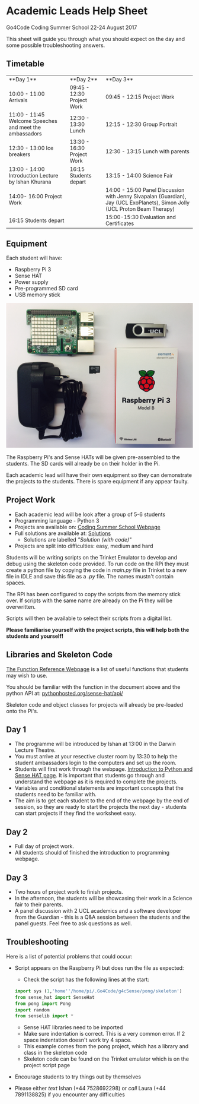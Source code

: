 # Academic Leads Help Sheet
Go4Code Coding Summer School 22-24 August 2017

This sheet will guide you through what you should expect on the day and some possible troubleshooting answers.

## Timetable

<table>

<tr>
  <td> **Day 1** </td>
  <td> **Day 2** </td>
  <td> **Day 3** </td>
</tr>

<tr>
  <td>10:00 - 11:00 Arrivals</td>
  <td>09:45 - 12:30 Project Work</td>
  <td>09:45 - 12:15 Project Work</td>
</tr>

<tr>
  <td>11:00 - 11:45 Welcome Speeches and meet the ambassadors</td>
  <td>12:30 - 13:30 Lunch</td>
  <td>12:15 - 12:30 Group Portrait</td>
</tr>

<tr>
  <td>12:30 - 13:00 Ice breakers</td>
  <td>13:30 - 16:30 Project Work </td>
  <td>12:30 - 13:15 Lunch with parents</td>
</tr>

<tr>
  <td>13:00 - 14:00 Introduction Lecture by Ishan Khurana</td>
  <td>16:15 Students depart</td>
  <td>13:15 - 14:00 Science Fair</td>
</tr>

<tr>
  <td>14:00- 16:00 Project Work</td>
  <td></td>
  <td>14:00 - 15:00 Panel Discussion with Jenny Sivapalan (Guardian), Jay  (UCL ExoPlanets), Simon Jolly (UCL Proton Beam Therapy)</td>
</tr>

<tr>
  <td>16:15 Students depart</td>
  <td></td>
  <td>15:00-15:30 Evaluation and Certificates</td>
</tr>

</table>

## Equipment
Each student will have:
* Raspberry Pi 3
* Sense HAT
* Power supply
* Pre-programmed SD card
* USB memory stick

![Equipment](./media/equipment.jpg)

The Raspberry Pi's and Sense HATs will be given pre-assembled to the students. The SD cards will already be on their holder in the Pi.

Each academic lead will have their own equipment so they can demonstrate the projects to the students. There is spare equipment if any appear faulty.

## Project Work
* Each academic lead will be look after a group of 5-6 students
* Programming language - Python 3
* Projects are available on: [Coding Summer School Webpage](https://codingsummerschool.github.io/codingsummerschool)
* Full solutions are available at: [Solutions](https://codingsummerschool.github.io/codingsummerschool/teachers/trinket_links.html)
  * Solutions are labelled *"Solution (with code)"*
* Projects are split into difficulties: easy, medium and hard

Students will be writing scripts on the Trinket Emulator to develop and debug using the skeleton code provided. To run code on the RPi they must create a python file by copying the code in *main.py* file in Trinket to a new file in IDLE and save this file as a *.py* file. The names mustn't contain spaces.

The RPi has been configured to copy the scripts from the memory stick over. If scripts with the same name are already on the Pi they will be overwritten.

Scripts will then be available to select their scripts from a digital list.

**Please familiarise yourself with the project scripts, this will help both the students and yourself!**

## Libraries and Skeleton Code


[The Function Reference Webpage](https://codingsummerschool.github.io/codingsummerschool/docs/function_reference.html) is a list of useful functions that students may wish to use.

You should be familiar with the function in the document above and the python API at: [pythonhosted.org/sense-hat/api/](https://pythonhosted.org/sense-hat/api/)

Skeleton code and object classes for projects will already be pre-loaded onto the Pi's.

## Day 1
* The programme will be introduced by Ishan at 13:00 in the Darwin Lecture Theatre.
* You must arrive at your resective cluster room by 13:30 to help the student ambassadors login to the computers and set up the room.
* Students will first work through the webpage. [Introduction to Python and Sense HAT page](https://codingsummerschool.github.io/codingsummerschool/docs/SenseHatIntro.html). It is important that students go through and understand the webpage as it is required to complete the projects.
* Variables and conditional statements are important concepts that the students need to be familiar with.
* The aim is to get each student to the end of the webpage by the end of session, so they are ready to start the projects the next day - students can start projects if they find the worksheet easy.

## Day 2
* Full day of project work.
* All students should of finished the introduction to programming webpage.

## Day 3
* Two hours of project work to finish projects.
* In the afternoon, the students will be showcasing their work in a Science fair to their parents.
* A panel discussion with 2 UCL academics and a software developer from the Guardian - this is a Q&A session between the students and the panel guests. Feel free to ask questions as well.


## Troubleshooting
Here is a list of potential problems that could occur:

* Script appears on the Raspberry Pi but does run the file as expected:
  - Check the script has the following lines at the start:

  ```python
  import sys (1,'home''/home/pi/.Go4Code/g4cSense/pong/skeleton')
  from sense_hat import SenseHat
  from pong import Pong
  import random
  from senselib import *
  ```
  - Sense HAT libraries need to be imported
  - Make sure indentation is correct. This is a very common error. If 2 space indentation doesn't work try 4 space.
  - This example comes from the pong project, which has a library and class in the skeleton code
  - Skeleton code can be found on the Trinket emulator which is on the project script page
* Encourage students to try things out by themselves


* Please either *text* Ishan (+44 7528692298) or *call* Laura (+44 7891138825) if you encounter any difficulties
